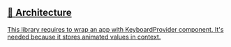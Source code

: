 ## [📄️<!-- --> <!-- -->Architecture](/react-native-keyboard-controller/pr-preview/pr-989/docs/recipes/architecture.md)

[This library requires to wrap an app with KeyboardProvider component. It's needed because it stores animated values in context.](/react-native-keyboard-controller/pr-preview/pr-989/docs/recipes/architecture.md)
